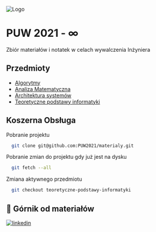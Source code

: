 
![Logo](https://via.placeholder.com/720x60?text=PUW+2021)


# PUW 2021 - ∞

Zbiór materiałów i notatek w celach wywalczenia Inżyniera 



## Przedmioty

 - [Algorytmy](https://github.com/PUW2021/materialy/tree/algorytmy-struktury-danych)
 - [Analiza Matematyczna](https://github.com/PUW2021/materialy/tree/analiza-matematyczna)
 - [Architektura systemów](https://github.com/PUW2021/materialy/tree/architektura-systemow)
 - [Teoretyczne podstawy informatyki](https://github.com/PUW2021/materialy/tree/teoretyczne-podstawy-informatyki)


## Koszerna Obsługa

Pobranie projektu
```bash
  git clone git@github.com:PUW2021/materialy.git
```
Pobranie zmian do projektu gdy już jest na dysku
```bash
  git fetch --all
```
Zmiana aktywnego przedmiotu
```bash
  git checkout teoretyczne-podstawy-informatyki
```


## 🔗 Górnik od materiałów
[![linkedin](https://img.shields.io/badge/linkedin-0A66C2?style=for-the-badge&logo=linkedin&logoColor=white)](https://www.linkedin.com/in/🚀wojciech-puzio-311422137/)

